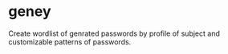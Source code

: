 # geney
Create wordlist of genrated passwords by profile of subject and customizable patterns of passwords.
